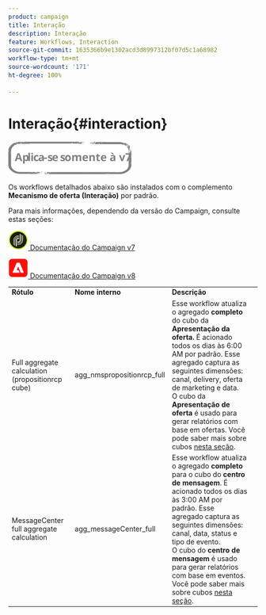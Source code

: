 ```yaml
---
product: campaign
title: Interação
description: Interação
feature: Workflows, Interaction
source-git-commit: 1635366b9e1302acd3d8997312bf07d5c1a68982
workflow-type: tm+mt
source-wordcount: '171'
ht-degree: 100%

---
```



# Interação{#interaction}

![](../../assets/v7-only.svg)

Os workflows detalhados abaixo são instalados com o complemento **Mecanismo de oferta (Interação)** por padrão.

Para mais informações, dependendo da versão do Campaign, consulte estas seções:

![](assets/do-not-localize/v7.jpeg)[ Documentação do Campaign v7](../../interaction/using/interaction-and-offer-management.md)

![](assets/do-not-localize/v8.png)[  Documentação do Campaign v8](https://experienceleague.adobe.com/docs/campaign/campaign-v8/send/interaction/interaction.html?lang=pt-BR)


<table> 
 <tbody> 
  <tr> 
   <td> <strong>Rótulo</strong><br /> </td> 
   <td> <strong>Nome interno</strong><br /> </td> 
   <td> <strong>Descrição</strong><br /> </td> 
  </tr> 
  <tr> 
   <td> <span class="uicontrol">Full aggregate calculation (propositionrcp cube)</span> <br /> </td> 
   <td> <span class="uicontrol">agg_nmspropositionrcp_full</span> <br /> </td> 
   <td> Esse workflow atualiza o agregado <strong>completo</strong> do cubo da <strong>Apresentação da oferta. </strong> É acionado todos os dias às 6:00 AM por padrão. Esse agregado captura as seguintes dimensões: canal, delivery, oferta de marketing e data.<br /> O cubo da <strong>Apresentação de oferta</strong> é usado para gerar relatórios com base em ofertas. Você pode saber mais sobre cubos <a href="../../reporting/using/ac-cubes.md">nesta seção</a>.<br /> </td> 
  </tr> 
   <tr> 
   <td> <span class="uicontrol">MessageCenter full aggregate calculation</span> <br /> </td> 
   <td> <span class="uicontrol">agg_messageCenter_full</span> <br /> </td> 
   <td> Esse workflow atualiza o agregado <strong>completo</strong> para o cubo do <strong>centro de mensagem</strong>. É acionado todos os dias às 3:00 AM por padrão. Esse agregado captura as seguintes dimensões: canal, data, status e tipo de evento.<br /> O cubo do <strong>centro de mensagem</strong> é usado para gerar relatórios com base em eventos. Você pode saber mais sobre cubos <a href="../../reporting/using/ac-cubes.md">nesta seção</a>.<br /> </td> 
   <td> <br /> </td> 
  </tr> 
 </tbody> 
</table>

